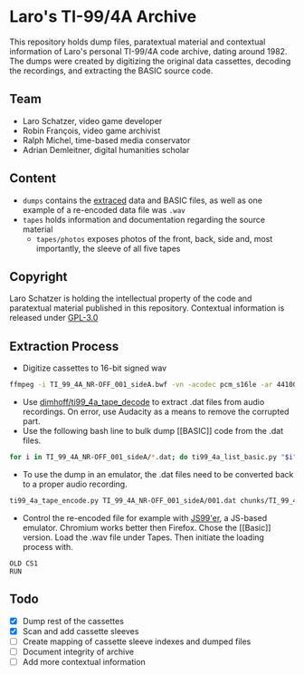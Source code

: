 # Laro's TI-99/4A Archive

This repository holds dump files, paratextual material and contextual information of Laro's personal TI-99/4A code archive, dating around 1982. The dumps were created by digitizing the original data cassettes, decoding the recordings, and extracting the BASIC source code.


## Team

- Laro Schatzer, video game developer
- Robin François, video game archivist
- Ralph Michel, time-based media conservator
- Adrian Demleitner, digital humanities scholar


## Content
- `dumps` contains the [extraced](#Extraction-Process) data and BASIC files, as well as one example of a re-encoded data file was `.wav`
- `tapes` holds information and documentation regarding the source material
    - `tapes/photos` exposes photos of the front, back, side and, most importantly, the sleeve of all five tapes


## Copyright

Laro Schatzer is holding the intellectual property of the code and paratextual material published in this repository. Contextual information is released under [GPL-3.0](LICENSE)


## Extraction Process

- Digitize cassettes to 16-bit signed wav

```bash
ffmpeg -i TI_99_4A_NR-OFF_001_sideA.bwf -vn -acodec pcm_s16le -ar 44100 -ac 2 TI_99_4A_NR-OFF_0051_sideA.wav
```

- Use  [dimhoff/ti99_4a_tape_decode](https://github.com/dimhoff/ti99_4a_tape_decode) to extract .dat files from audio recordings. On error, use Audacity as a means to remove the corrupted part.
- Use the following bash line to bulk dump [[BASIC]] code from the .dat files.

```bash
for i in TI_99_4A_NR-OFF_001_sideA/*.dat; do ti99_4a_list_basic.py "$i" > "${i/dat/bas}"; done
```

- To use the dump in an emulator, the .dat files need to be converted back to a proper audio recording.

```bash
ti99_4a_tape_encode.py TI_99_4A_NR-OFF_001_sideA/001.dat chunks/TI_99_4A_NR-OFF_001_sideA/001.wav
```

- Control the re-encoded file for example with [JS99'er](https://js99er.net/), a JS-based emulator. Chromium works better then Firefox. Chose the [[Basic]] version. Load the .wav file under Tapes. Then initiate the loading process with.

```basic
OLD CS1
RUN
```

## Todo

- [x] Dump rest of the cassettes
- [x] Scan and add cassette sleeves
- [ ] Create mapping of cassette sleeve indexes and dumped files
- [ ] Document integrity of archive
- [ ] Add more contextual information
